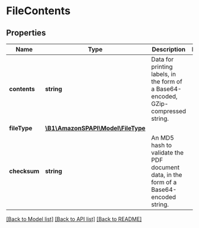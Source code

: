 # FileContents

## Properties
Name | Type | Description | Notes
------------ | ------------- | ------------- | -------------
**contents** | **string** | Data for printing labels, in the form of a Base64-encoded, GZip-compressed string. | 
**fileType** | [**\B1\AmazonSPAPI\Model\FileType**](FileType.md) |  | 
**checksum** | **string** | An MD5 hash to validate the PDF document data, in the form of a Base64-encoded string. | 

[[Back to Model list]](../README.md#documentation-for-models) [[Back to API list]](../README.md#documentation-for-api-endpoints) [[Back to README]](../README.md)


